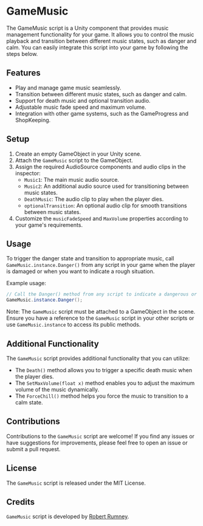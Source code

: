 # GameMusic

The GameMusic script is a Unity component that provides music management functionality for your game. It allows you to control the music playback and transition between different music states, such as danger and calm. You can easily integrate this script into your game by following the steps below.

## Features

- Play and manage game music seamlessly.
- Transition between different music states, such as danger and calm.
- Support for death music and optional transition audio.
- Adjustable music fade speed and maximum volume.
- Integration with other game systems, such as the GameProgress and ShopKeeping.

## Setup

1. Create an empty GameObject in your Unity scene.
2. Attach the `GameMusic` script to the GameObject.
3. Assign the required AudioSource components and audio clips in the inspector:
   - `Music1`: The main music audio source.
   - `Music2`: An additional audio source used for transitioning between music states.
   - `DeathMusic`: The audio clip to play when the player dies.
   - `optionalTransition`: An optional audio clip for smooth transitions between music states.
4. Customize the `musicFadeSpeed` and `MaxVolume` properties according to your game's requirements.

## Usage

To trigger the danger state and transition to appropriate music, call `GameMusic.instance.Danger()` from any script in your game when the player is damaged or when you want to indicate a rough situation.

Example usage:

```csharp
// Call the Danger() method from any script to indicate a dangerous or rough situation
GameMusic.instance.Danger();
```

Note: The `GameMusic` script must be attached to a GameObject in the scene. Ensure you have a reference to the `GameMusic` script in your other scripts or use `GameMusic.instance` to access its public methods.

## Additional Functionality

The `GameMusic` script provides additional functionality that you can utilize:

- The `Death()` method allows you to trigger a specific death music when the player dies.
- The `SetMaxVolume(float x)` method enables you to adjust the maximum volume of the music dynamically.
- The `ForceChill()` method helps you force the music to transition to a calm state.

## Contributions

Contributions to the `GameMusic` script are welcome! If you find any issues or have suggestions for improvements, please feel free to open an issue or submit a pull request.

## License

The `GameMusic` script is released under the MIT License.

## Credits

`GameMusic` script is developed by [Robert Rumney](https://github.com/robertrumney).
